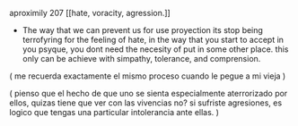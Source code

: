 aproximily 207
[[hate, voracity, agression.]]
- The way that we can prevent us for use proyection its stop being terrofyring for the feeling of hate, in the way that you start to accept in you psyque, you dont need the necesity of put in some other place. this only can be achieve with simpathy, tolerance, and comprension.

(
	me recuerda exactamente el mismo proceso cuando le pegue a mi vieja
)
 
 (
 	pienso que el hecho de que uno se sienta especialmente aterrorizado por ellos, quizas tiene que ver con las vivencias no? si sufriste agresiones, es logico que tengas una particular intolerancia ante ellas.
 )
 
